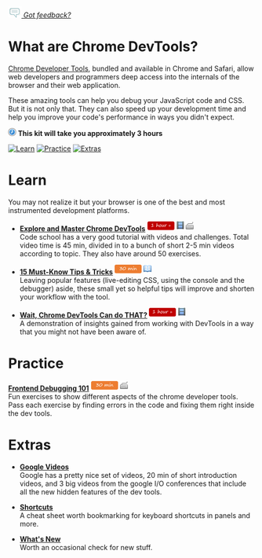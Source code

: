 *[![Feedback](/assets/feedback.gif) Got feedback?](https://docs.google.com/a/wix.com/forms/d/1aJHLJJsRKY_5TgHgsqh1Yrkt_EYaDkm-t8wCKNqGLMo/viewform?usp=send_form)*

# What are Chrome DevTools?
[Chrome Developer Tools](https://developer.chrome.com/devtools), bundled and available in Chrome and Safari, allow web developers and programmers deep access into the internals of the browser and their web application.

These amazing tools can help you debug your JavaScript code and CSS. But it is not only that. 
They can also speed up your development time and help you improve your code's performance in ways you didn't expect.

![](/assets/clock-16.png) **This kit will take you approximately 3 hours**

<a href="#learn"><img src="https://github.com/wix/fed-training-kit/blob/master/assets/btn-learn.png" alt="Learn" height="48" width="140"></img></a>
<a href="#practice"><img src="https://github.com/wix/fed-training-kit/blob/master/assets/btn-practice.png" alt="Practice" height="48" width="140"></img></a>
<a href="#extras"><img src="https://github.com/wix/fed-training-kit/blob/master/assets/btn-extras.png" alt="Extras" height="48" width="140"></img></a>


# Learn


You may not realize it but your browser is one of the best and most instrumented development platforms. 

- **[Explore and Master Chrome DevTools]( http://discover-devtools.codeschool.com/)**   <a href="#"><img src="/assets/time-1h.png"></img></a> <a href="#"> <img src="/assets/tag-video.png"></img></a> <img src="/assets/tag-handson.png"></img></a>      
Code school has a very good tutorial with videos and challenges. Total video time is 45 min, divided in to a bunch of short 2-5 min videos according to topic. They also have around 50 exercises.

- **[15 Must-Know Tips & Tricks]( http://tutorialzine.com/2015/03/15-must-know-chrome-devtools-tips-tricks/)**   <a href="#"><img src="/assets/time-30m.png"></img></a> <a href="#"><img src="/assets/tag-read.png"></img></a>          
Leaving popular features (live-editing CSS, using the console and the debugger) aside, these small yet so helpful tips will improve and shorten your workflow with the tool.

- **[Wait, Chrome DevTools Can do THAT?](https://www.youtube.com/watch?v=S9sktFzL3tQ)**   <a href="#"><img src="/assets/time-1h.png"></img></a> <a href="#"><img src="/assets/tag-video.png"></img></a>        
A demonstration of insights gained from working with DevTools in a way that you might not have been aware of. 

# Practice

**[Frontend Debugging 101](https://github.com/wix/frontend-debugging-101)** <a href="#"><img src="/assets/time-30m.png"></img></a> <a href="#"><img src="/assets/tag-handson.png"></img></a>     
Fun exercises to show different aspects of the chrome developer tools. Pass each exercise by finding errors in the code and fixing them right inside the dev tools. 
# Extras

- **[Google Videos](https://developer.chrome.com/devtools/docs/videos)**   
Google has a pretty nice set of videos, 20 min of short introduction videos, and 3 big videos from the google I/O conferences that include all the new hidden features of the dev tools.  

- **[Shortcuts](http://anti-code.com/devtools-cheatsheet/)**   
  A cheat sheet worth bookmarking for keyboard shortcuts in panels and more.
  
- **[What's New](https://developers.google.com/web/updates/)**   
  Worth an occasional check for new stuff.
  
